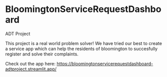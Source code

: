 # BloomingtonServiceRequestDashboard
ADT Project

This project is a real world problem solver! We have tried our best to create a service app which can help the residents of bloomington to succesfully register and solve their complaints.

Check out the app  here: https://bloomingtonservicerequestdashboard-adtproject.streamlit.app/
